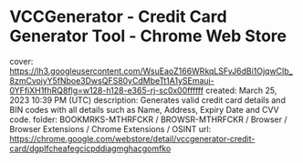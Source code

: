 # VCCGenerator - Credit Card Generator Tool - Chrome Web Store

cover: https://lh3.googleusercontent.com/WsuEaoZ166WRkqLSFyJ6dBi1OjqwCIb_8zmCvoiyY5fNboe3DwsQFS80yCdMbeTt1A1ySEmaui-0YFfiXH1fhRQ8flg=w128-h128-e365-rj-sc0x00ffffff
created: March 25, 2023 10:39 PM (UTC)
description: Generates valid credit card details and BIN codes with all details such as Name, Address, Expiry Date and CVV code.
folder: BOOKMRKS-MTHRFCKR / BROWSR-MTHRFCKR / Browser / Browser Extensions / Chrome Extensions / OSINT
url: https://chrome.google.com/webstore/detail/vccgenerator-credit-card/dgplfcheafegcicpddiagmghacgomfko